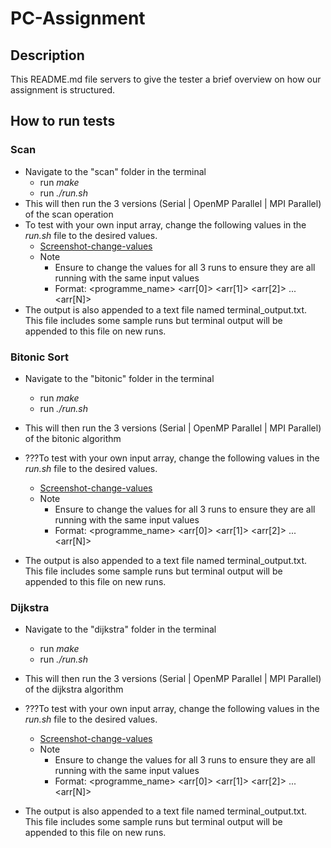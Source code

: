# PC-Assignment

## Description
This README.md file servers to give the tester a brief overview on how our assignment is structured.

## How to run tests
### Scan
* Navigate to the "scan" folder in the terminal
    * run _make_
    * run _./run.sh_
* This will then run the 3 versions (Serial | OpenMP Parallel | MPI Parallel) of the scan operation
* To test with your own input array, change the following values in the _run.sh_ file to the desired values.
    * [Screenshot-change-values](./Resources/Screenshot-run-values-scan.png)
    * Note
        * Ensure to change the values for all 3 runs to ensure they are all running with the same input values
        * Format: <programme_name> <arr[0]> <arr[1]> <arr[2]> ... <arr[N]>
* The output is also appended to a text file named terminal_output.txt. This file includes some sample runs but terminal output will be appended to this file on new runs.

### Bitonic Sort
* Navigate to the "bitonic" folder in the terminal
    * run _make_
    * run _./run.sh_
* This will then run the 3 versions (Serial | OpenMP Parallel | MPI Parallel) of the bitonic algorithm
* ???To test with your own input array, change the following values in the _run.sh_ file to the desired values.
    * [Screenshot-change-values](./Resources/Screenshot-run-values-scan.png)
    * Note
        * Ensure to change the values for all 3 runs to ensure they are all running with the same input values
        * Format: <programme_name> <arr[0]> <arr[1]> <arr[2]> ... <arr[N]>

* The output is also appended to a text file named terminal_output.txt. This file includes some sample runs but terminal output will be appended to this file on new runs.

### Dijkstra
* Navigate to the "dijkstra" folder in the terminal
    * run _make_
    * run _./run.sh_
* This will then run the 3 versions (Serial | OpenMP Parallel | MPI Parallel) of the dijkstra algorithm
* ???To test with your own input array, change the following values in the _run.sh_ file to the desired values.
    * [Screenshot-change-values](./Resources/Screenshot-run-values-scan.png)
    * Note
        * Ensure to change the values for all 3 runs to ensure they are all running with the same input values
        * Format: <programme_name> <arr[0]> <arr[1]> <arr[2]> ... <arr[N]>

* The output is also appended to a text file named terminal_output.txt. This file includes some sample runs but terminal output will be appended to this file on new runs.